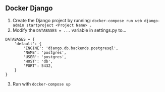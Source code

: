 Docker Django
-
1. Create the Django project by running: `docker-compose run web django-admin startproject <Project Name> .`
2. Modify the `DATABASES = ...` variable in settings.py to...
```
DATABASES = {
    'default': {
        'ENGINE': 'django.db.backends.postgresql',
        'NAME': 'postgres',
        'USER': 'postgres',
        'HOST': 'db',
        'PORT': 5432,
    }
}
```
3. Run with `docker-compose up`